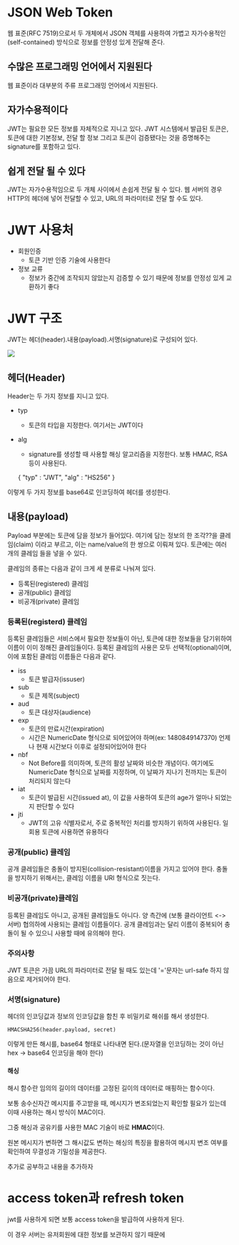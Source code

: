 # JSON Web Token
웹 표준(RFC 7519)으로서 두 개체에서 JSON 객체를 사용하여 가볍고 자가수용적인(self-contained) 방식으로 정보를 안정성 있게 전달해 준다.

## 수많은 프로그래밍 언어에서 지원된다
웹 표준이라 대부분의 주류 프로그래밍 언어에서 지원된다.

## 자가수용적이다
JWT는 필요한 모든 정보를 자체적으로 지니고 있다. JWT 시스템에서 발급된 토큰은, 토큰에 대한 기본정보, 전달 할 정보 그리고 토큰이 검증됐다는 것을 증명해주는 signature를 포함하고 있다.

## 쉽게 전달 될 수 있다
JWT는 자가수용적임으로 두 개체 사이에서 손쉽게 전달 될 수 있다. 웹 서버의 경우 HTTP의 헤더에 넣어 전달할 수 있고, URL의 파라미터로 전달 할 수도 있다.

# JWT 사용처
* 회원인증
    * 토큰 기반 인증 기술에 사용한다
* 정보 교류
    * 정보가 중간에 조작되지 않았는지 검증할 수 있기 때문에 정보를 안정성 있게 교환하기 좋다

# JWT 구조
JWT는 헤더(header).내용(payload).서명(signature)로 구성되어 있다. 

![](https://velopert.com/wp-content/uploads/2016/12/jwt.png)

## 헤더(Header)
Header는 두 가지 정보를 지니고 있다.

* typ 
    * 토큰의 타입을 지정한다. 여기서는 JWT이다
* alg
    * signature를 생성할 때 사용할 해싱 알고리즘을 지정한다. 보통 HMAC, RSA등이 사용된다. 


    {
        "typ" : "JWT",
        "alg" : "HS256"
    }

이렇게 두 가지 정보를 base64로 인코딩하여 헤더를 생성한다.


## 내용(payload)
Payload 부분에는 토큰에 담을 정보가 들어있다. 여기에 담는 정보의 한 조각??을 클레임(claim) 이라고 부르고, 이는 name/value의 한 쌍으로 이뤄져 있다. 토큰에는 여러 개의 클레임 들을 넣을 수 있다.

클레임의 종류는 다음과 같이 크게 세 분류로 나눠져 있다.
* 등록된(registered) 클레임
* 공개(public) 클레임
* 비공개(private) 클레임

### 등록된(registerd) 클레임
등록된 클레임들은 서비스에서 필요한 정보들이 아닌, 토큰에 대한 정보들을 담기위하여 이름이 이미 정해진 클레임들이다. 등록된 클레임의 사용은 모두 선택적(optional)이며, 이에 포함된 클레임 이름들은 다음과 같다.

* iss
    * 토큰 발급자(issuser)
* sub 
    * 토큰 제목(subject)
* aud
    * 토큰 대상자(audience)
* exp
    * 토큰의 만료시간(expiration)
    * 시간은 NumericDate 형식으로 되어있어야 하며(ex: 1480849147370) 언제나 현재 시간보다 이후로 설정되어있어야 한다
* nbf
    * Not Before를 의미하며, 토큰의 활성 날짜와 비슷한 개념이다. 여기에도 NumericDate 형식으로 날짜를 지정하며, 이 날짜가 지나기 전까지는 토큰이 처리되지 않는다
* iat
    * 토큰이 발급된 시간(issued at), 이 값을 사용하여 토큰의 age가 얼마나 되었는지 판단할 수 있다
* jti 
    * JWT의 고유 식별자로서, 주로 중복적인 처리를 방지하기 위하여 사용된다. 일회용 토큰에 사용하면 유용하다

### 공개(public) 클레임
공개 클레임들은 충돌이 방지된(collision-resistant)이름을 가지고 있어야 한다. 충돌을 방지하기 위해서는, 클레임 이름을 URI 형식으로 짓는다.

### 비공개(private)클레임
등록된 클레임도 아니고, 공개된 클레임들도 아니다. 양 측간에 (보통 클라이언트 <-> 서버) 협의하에 사용되는 클레임 이름들이다. 공개 클레임과는 달리 이름이 중복되어 충돌이 될 수 있으니 사용할 때에 유의해야 한다.

### 주의사항
JWT 토큰은 가끔 URL의 파라미터로 전달 될 때도 있는데 '='문자는 url-safe 하지 않음으로 제거되어야 한다.


### 서명(signature)
헤더의 인코딩값과 정보의 인코딩값을 함친 후 비밀키로 해쉬를 해서 생성한다.
 
    HMACSHA256(header.payload, secret)

이렇게 만든 해시를, base64 형태로 나타내면 된다.(문자열을 인코딩하는 것이 아닌 hex -> base64 인코딩을 해야 한다)

#### 해싱
해시 함수란 임의의 길이의 데이터를 고정된 길이의 데이터로 매핑하는 함수이다. 

보통 송수신자간 메시지를 주고받을 때, 메시지가 변조되었는지 확인할 필요가 있는데 이때 사용하는 해시 방식이 MAC이다.

그중 해싱과 공유키를 사용한 MAC 기술이 바로 **HMAC**이다.

원본 메시지가 변하면 그 해시값도 변하는 해싱의 특징을 활용하여 메시지 변조 여부를 확인하여 무결성과 기밀성을 제공한다.

추가로 공부하고 내용을 추가하자



# access token과 refresh token
jwt를 사용하게 되면 보통 access token을 발급하여 사용하게 된다. 

이 경우 서버는 유저회원에 대한 정보를 보관하지 않기 때문에 


